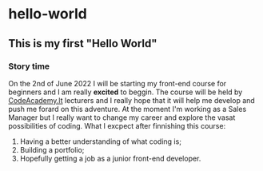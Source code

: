 # hello-world
## This is my first "Hello World"
### Story time
On the 2nd of June 2022 I will be starting my front-end course for beginners and I am really **excited** to beggin. The course will be held by [CodeAcademy.lt](https://codeacademy.lt/) lecturers and I really hope that it will help me develop and push me forard on this adventure. At the moment I'm working as a Sales Manager but I really want to change my career and explore the vasat possibilities of coding. What I excpect after finnishing this course:
1. Having a better understanding of what coding is;
2. Building a portfolio;
3. Hopefully getting a job as a junior front-end developer.

